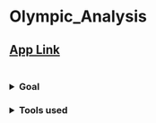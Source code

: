 # Olympic_Analysis

## [App Link](https://share.streamlit.io/amitprna/olympic_analysis/main.py)

<h3>
  <br>
<details>
<summary>
  Goal
</summary>
 <h6>
  Crete a fully interactive  dashboard to analyse Olympic Statistics.
</h6
   </br>
</h3>
  
  
<h3>
<details>
<summary>
  Tools used
</summary>
 <h6>
   <ul>Streamlit to host application</ul> 
    <ul>Pandas for data analysis</ul>  
</h6
</h3>
